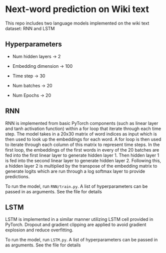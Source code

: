 # Next-word prediction on Wiki text

This repo includes two language models implemented on the wiki text dataset: RNN and LSTM

## Hyperparameters

- Num hidden layers -> 2

- Embedding dimension -> 100

- Time step -> 30

- Num batches -> 20

- Num Epochs -> 20


## RNN
RNN is implemented from basic PyTorch components (such as linear layer and tanh activation function) within a for loop that iterate through each time step. The model takes in a 20x30 matrix of word indices as input which is then used to look up the embeddings for each word. A for loop is then used to iterate through each column of this matrix to represent time steps. In the first loop, the embeddings of the first words in every of the 20 batches are fed into the first linear layer to generate hidden layer 1. Then hidden layer 1 is fed into the second linear layer to generate hidden layer 2. Following this, a hidden layer 2 is multiplied by the transpose of the embedding matrix to generate logits which are run through a log softmax layer to provide predictions.

To run the model, run `RNN/train.py`. A list of hyperparameters can be passed in as arguments. See the file for details

## LSTM
LSTM is implemented in a similar manner utilizing LSTM cell provided in PyTorch. Dropout and gradient clipping are applied to avoid gradient explosion and reduce overfitting.

To run the model, run `LSTM.py`. A list of hyperparameters can be passed in as arguments. See the file for details
